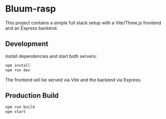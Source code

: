 # Bluum-rasp

This project contains a simple full stack setup with a Vite/Three.js frontend and an Express backend.

## Development

Install dependencies and start both servers:

```bash
npm install
npm run dev
```

The frontend will be served via Vite and the backend via Express.

## Production Build

```bash
npm run build
npm start
```
